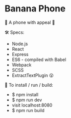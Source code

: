 # Banana Phone

🍌 A phone with appeal 🍌

🛠 Specs:
  * Node.js
  * React
  * Express
  * ES6 - compiled with Babel   
  * Webpack
  * SCSS
  * ExtractTextPlugin 😮

📲 To install / run / build:
  * $ npm install
  * $ npm run dev
  * visit localhost:8080
  * $ npm run build

